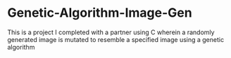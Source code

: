 # Genetic-Algorithm-Image-Gen
This is a project I completed with a partner using C wherein a randomly generated image is mutated to resemble a specified image using a genetic algorithm 
